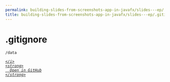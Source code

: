 ```yaml
---
permalink: building-slides-from-screenshots-app-in-javafx/slides---ep/.gitignore.html
title: building-slides-from-screenshots-app-in-javafx/slides---ep/.gitignore
---
```


# .gitignore
```
/data

```
<div class="social open-gh-btn my-4">
  <a class="btn btn-github" href="https://github.com/tobiasbriones/blog/tree/main/swe/dev/java/javafx/drawing/productivity/building-slides-from-screenshots-app-in-javafx/slides---ep/.gitignore" target="_blank">
    <i class="fab fa-github">
      
    </i>
    <strong>
      Open in GitHub
    </strong>
  </a>
</div>